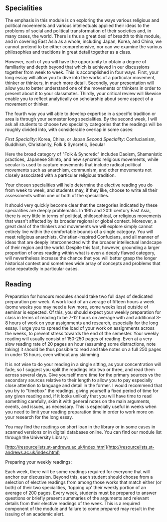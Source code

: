 ## Specialities

The emphasis in this module is on exploring the ways various religious and political movements and various intellectuals applied their ideas to the problems of social and political transformation of their societies and, in many cases, the world. There is thus a great deal of breadth to this module, and in covering East Asia as a whole, including Japan, Korea, and China, we cannot pretend to be either comprehensive, nor can we examine the various philosophies and traditions in great detail together as a class.

However, each of you will have the opportunity to obtain a degree of familiarity and depth beyond that which is achieved in our discussions together from week to week. This is accomplished in four ways. First, your long essay will allow you to dive into the works of a particular movement, thinker or thinkers, in much more detail. Secondly, your presentation will allow you to better understand one of the movements or thinkers in order to present about it to your classmates. Thirdly, your critical review will likewise enable you to reflect analytically on scholarship about some aspect of a movement or thinker. 

The fourth way you will able to develop expertise in a specific tradition or area is through your semester long specialities. By the second week, I will ask all students to choose two speciality categories that the readings will be roughly divided into, with considerable overlap in some cases:

*First Speciality*: Korea, China, or Japan
*Second Speciality*: Confucianism, Buddhism, Christianity, Folk & Syncretic, Secular

Here the broad category of "Folk & Syncretic" includes Daoism, Shamanistic practices, Japanese Shinto, and new syncretic religious movements, while secular is used to capture movements that include radical political movements such as anarchism, communism, and other movements not closely associated with a particular religious tradition.

Your chosen specialities will help determine the elective reading you do from week to week, and students may, if they like, choose to write all their assessments within one or both of the specialities. 

It should very quickly become clear that the categories indicated by these specialities are deeply problematic. In 19th and 20th century East Asia, there is very little in terms of political, philosophical, or religious movements that wasn't affected by its broader regional or global context. Moreover, a great deal of the thinkers and movements we will explore simply cannot entirely live within the comfortable bounds of a single category. You will meet religious anarchists, Christian-inspired Confucians, and all manner of ideas that are deeply interconnected with the broader intellectual landscape of their region and the world. Despite this fact, however, grounding a larger proportion of ones reading within what is even a deeply flawed category, will nevertheless increase the chance that you will better grasp the longer historical context and sometimes wide array of concepts and problems that arise repeatedly in particular cases.

## Reading

Preparation for honours modules should take two full days of dedicated preparation per week. A work load of an average of fifteen hours a week (some weeks you may need a few more, some weeks less) outside of seminar is expected. Of this, you should expect your weekly preparation for class in terms of reading to be 7-12 hours on average with and additional 3-8 hours of work on your assignments and research, especially for the long essay. I urge you to spread the load of your work on assignments across the weeks, to prevent stress towards the end of the semester. Your weekly reading will usually consist of 150-250 pages of reading. Even at a very slow reading rate of 20 pages an hour (assuming some distractions, note taking) it should be thus possible to read and take notes on a full 250 pages in under 13 hours, even without any skimming. 

It is not wise to do your reading in a single sitting, as your concentration will fade, so I suggest you split the readings into two or three, and read them across several days. Give yourself more time for the primary sources vs the secondary sources relative to their length to allow you to pay especially close attention to language and detail in the former. I would recommend that you try to "timebox" the readings, giving yourself a fixed period of time for any given reading and, if it looks unlikely that you will have time to read something carefully, skim it with general notes on the main arguments, events, and issues, as necessary.  This is especially useful in weeks when you need to limit your reading preparation time in order to work more on your research for the long essay.

You may find the readings on short loan in the library or in some cases in scanned versions or in digital databases online. You can find our module list through the University Library:

[http://resourcelists.st-andrews.ac.uk/index.html](http://resourcelists.st-andrews.ac.uk/index.html)

Preparing your weekly readings:

Each week, there will be some readings required for everyone that will anchor our discussion. Beyond this, each student should choose from a selection of elective readings from among those works that match either (or both) of their two specialities, 'topping up' their weekly portion of an average of 200 pages. Every week, students must be prepared to answer questions or briefly present summaries of the arguments and relevant details from their elective readings of the week. This is a required component of the module and failure to come prepared may result in the issuing of an academic alert. 
